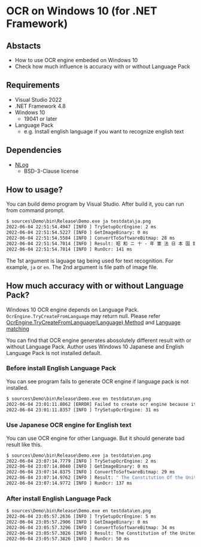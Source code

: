 # OCR on Windows 10 (for .NET Framework)

## Abstacts

* How to use OCR engine embeded on Windows 10
* Check how much influence is accuracy with or without Language Pack

## Requirements

* Visual Studio 2022
* .NET Framework 4.8
* Windows 10
  * 19041 or later
* Language Pack
  * e.g. Install english language if you want to recognize english text

## Dependencies

* [NLog](https://github.com/NLog/NLog)
  * BSD-3-Clause license

## How to usage?

You can build demo program by Visual Studio.
After build it, you can run from command prompt.

````cmd
$ sources\Demo\bin\Release\Demo.exe ja testdata\ja.png
2022-06-04 22:51:54.4947 [INFO ] TrySetupOcrEngine: 2 ms
2022-06-04 22:51:54.5227 [INFO ] GetImageBinary: 0 ms
2022-06-04 22:51:54.5584 [INFO ] ConvertToSoftwareBitmap: 28 ms
2022-06-04 22:51:54.7014 [INFO ] Result: 昭 和 ニ 十 - 年 憲 法 日 本 国 憲 法 日 本 国 民 は 、 正 当 に 選 挙 さ れ た 国 会 に お け る 代 表 者 を  通 し て 行 動 し 、 わ れ ら と わ れ ら の 子 孫 の た め に 、 諸 国 民 と の 協 和 に よ る 成 果 と 、 わ が 国 全 土 に わ た っ て 自 由 の も た ら す 恵 沢 を 確 保 し 、 政 府 の 行 為 に よ っ て 再 び 戦 争 の 惨 禍 が 起 る こ と の な い や う に す る こ と を 決 意 し 、 こ こ に 主 権  が 国 民 に 存 す る こ と を 目 言 し 、 こ の 法 を 確 定 す る 。 そ も そ も 国 政 は 、 国 民 の 廠 粛 な 信 託 に よ る も の で あ っ て 、 そ の 権 威 は 国 民 に 由 来 し 、 そ の 権 力 は 国 民 の 代 表 者 が こ れ を 行 使 し 、 そ の 福 利 は 国 民 が こ れ を 享 受 す る 。 こ れ は 人 類  普 遍 の 原 理 で あ り 、 こ の 法 は 、 か か る 原 理 に 基 く も の で あ る 。 わ れ ら は 、 こ れ に 反 す る - 切 の 法 、 法 令 及 び 詔 勅 を 排 除 す る 。 日 本 国 民 は 、 恒 久 の 平 和 を 念 願 し 、 人 間 相 互 の 閂 係 を 支 配 す る 崇 高 な 理 想 を 深 く 自 覚 す る の で あ っ て 、 平 和 を 愛 す る 諸 国 民 の 公 正 と 信 義 に 信 頼 し て 、 わ れ ら の 安 全 と 生 存 を 保 持 し よ う と 決 意 し た 。 わ れ ら は 、 平 和 を  維 持 し 、 専 制 と 隷 従 、 圧 迫 と 偏 狭 を 地 上 か ら 永 遠 に 除 去 し よ う と 努 め て ゐ る 国 社 会 に お い て 、 名 誉 あ る 地 位 を 占 め た い と 思 ふ 。 わ れ ら は 、 全 世 界 の 国 民 が 、 ひ と し く 恐 怖 と 欠 乏 か ら 免 か れ 、 平 和 の う ち に 生 存 す る 権 利 を 有 す る  こ と を 確 認 す る 。 わ れ ら は 、 い づ れ の 国 家 も 、 自 国 の こ と の み に 等 念 し て 他 国 を 無 視 し て は な ら な い の で あ っ て 、 政 治 道 徳 の 法 則 は 、 普 遍 的 な も の で あ り 、 こ の 法 則 に 従 ふ こ と は 、 自 国 の 主 権 を 維 持 し 、 他 国 と 対 等 閂 係 に 立 た  う と す る 各 国 の き 務 で あ る と 信 す る 。 日 本 国 民 は 、 国 家 の 名 誉 に か け 、 全 力 を あ け て こ の 崇 高 な 理 想 と 目 的 を 達 成 す る こ と を ふ 。
2022-06-04 22:51:54.7014 [INFO ] RunOcr: 141 ms
````

The 1st argument is laguage tag being used for text recognition. For example, `ja` or `en`.
The 2nd argument is file path of image file.

## How much accuracy with or without Language Pack?

Windows 10 OCR engine depends on Language Pack.
`OcrEngine.TryCreateFromLanguage` may return null.
Please refer [OcrEngine.TryCreateFromLanguage(Language) Method](https://docs.microsoft.com/ja-jp/uwp/api/windows.media.ocr.ocrengine.trycreatefromlanguage?view=winrt-18362) and [Language matching](https://docs.microsoft.com/en-us/previous-versions/windows/apps/jj673578(v=win.10))

You can find that OCR engine generates abosolutely different result with or without Language Pack.
Author uses Windows 10 Japanese and English Language Pack is not installed default.

### Before install English Language Pack

You can see program fails to generate OCR engine if language pack is not installed.

````cmd
$ sources\Demo\bin\Release\Demo.exe en testdata\en.png
2022-06-04 23:01:11.8062 [ERROR] Failed to create ocr engine because it could be lack of language pack.
2022-06-04 23:01:11.8357 [INFO ] TrySetupOcrEngine: 31 ms
````

### Use Japanese OCR engine for English text

You can use OCR engine for other Language.
But it should generate bad result like this.

````cmd
$ sources\Demo\bin\Release\Demo.exe ja testdata\en.png
2022-06-04 23:07:14.7779 [INFO ] TrySetupOcrEngine: 2 ms
2022-06-04 23:07:14.8040 [INFO ] GetImageBinary: 0 ms
2022-06-04 23:07:14.8375 [INFO ] ConvertToSoftwareBitmap: 29 ms
2022-06-04 23:07:14.9762 [INFO ] Result: " The Constitution Of the United states Of America ( 1787 ) (See Note 1 ) Wethe People ofthe united States ′ in 0 「 de 「 t0f0n11 a more perfect Union, establishJustice, insure domesticTranquility, provideforthe common defence, promotethe general Welfare, and secu 「 e the Blessings of Liberty to ou 「 se ⅳ es and ou 「 Posterity, do ordain and establish this Constitution 「 0 「 the United States 0 「 America. Sectlon 1. Alllegislative Powers he 「 ein granted shall be vested in a Congress 0 「 the United States, which shall consist Of a Senate and House Of Representatives.
2022-06-04 23:07:14.9772 [INFO ] RunOcr: 137 ms
````

### After install English Language Pack

````cmd
$ sources\Demo\bin\Release\Demo.exe en testdata\en.png
2022-06-04 23:05:57.2636 [INFO ] TrySetupOcrEngine: 5 ms
2022-06-04 23:05:57.2906 [INFO ] GetImageBinary: 0 ms
2022-06-04 23:05:57.3296 [INFO ] ConvertToSoftwareBitmap: 34 ms
2022-06-04 23:05:57.3826 [INFO ] Result: The Constitution of the United States of America (1787) (See Note 1) We the People of the united States, in Order to form a more perfect Union, establish Justice, insure domestic Tranquility, provide for the common defence, promote the general Welfare, and secure the Blessings of Liberty to ourselves and our Posterity, do ordain and establish this Constitution for the United States of America. Section 1. All legislative Powers herein granted shall be vested in a Congress of the United States, which shall consist of a Senate and House of Representatives.
2022-06-04 23:05:57.3826 [INFO ] RunOcr: 50 ms
````